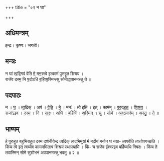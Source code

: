 +++
title = "०२ न घा"

+++
## अधिमन्त्रम्
इन्द्रः। कृष्णः। जगती।

## मन्त्रः
न घा॑ त्व॒द्रिगप॑ वेति मे॒ मन॒स्त्वे इत्कामं॑ पुरुहूत शिश्रय ।  
राजे॑व दस्म॒ नि ष॒दोऽधि॑ ब॒र्हिष्य॒स्मिन्त्सु सोमे॑ऽव॒पान॑मस्तु ते ॥

## पदपाठः
न । घ॒ । त्व॒द्रिक् । अप॑ । वे॒ति॒ । मे॒ । मनः॑ । त्वे इति॑ । इत् । काम॑म् । पु॒रु॒ऽहू॒त॒ । शि॒श्र॒य॒ ।  
राजा॑ऽइव । द॒स्म॒ । नि । स॒दः॒ । अधि॑ । ब॒र्हिषि॑ । अ॒स्मिन् । सु । सोमे॑ । अ॒व॒ऽपान॑म् । अ॒स्तु॒ । ते॒ ॥

## भाष्यम्
हे पुरुहूत बहुभिराहूत दस्म दर्शनीयेन्द्र त्वद्रिक् त्वदभिमुखं मे मदीयं मनोन घ नख- ल्वपवेति त्वत्तोपगच्छति । किंच त्वे इत् त्वय्येव काममभिलाषं शिश्रयं स्थापयामि । किं- च राजेव ईश्वरइव बर्हिष्यधि निषदः । किंच ते तवास्मिन् सोमे सुशोभनं अवपानमस्तु भवतु ॥ २ ॥
